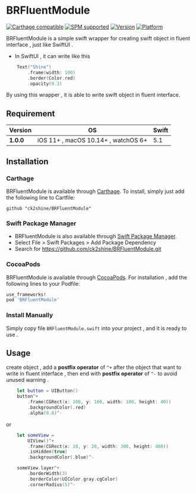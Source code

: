 # BRFluentModule
[![Carthage compatible](https://img.shields.io/badge/Carthage-compatible-4BC51D.svg?style=flat)](https://github.com/Carthage/Carthage)
[![SPM supported](https://img.shields.io/badge/SPM-supported-DE5C43.svg?style=flat)](https://swift.org/package-manager)
[![Version](https://img.shields.io/cocoapods/v/BRFluentModule.svg)](http://cocoadocs.org/docsets/BRFluentModule)
[![Platform](https://img.shields.io/cocoapods/p/BRFluentModule.svg)](http://cocoadocs.org/docsets/BRFluentModule)

BRFluentModule is a simple swift wrapper for creating swift object in fluent interface , just like SwiftUI . 
* In SwiftUI , it can write like this 
```swift
    Text("Shine")
        .frame(width: 100)
        .border(Color.red)
        .opacity(0.3)
```
By using this wrapper , it is able to write swift object in fluent interface.

## Requirement
| Version | OS | Swift | 
|------------|---------------|--------------------|
| **1.0.0** | iOS 11+ , macOS 10.14+ , watchOS 6+ |  5.1| 

## Installation

### Carthage

BRFluentModule is available through [Carthage](https://github.com/Carthage/Carthage). To install, simply just add the following line to Cartfile:

`github "ck2shine/BRFluentModule"`

### Swift Package Manager

* BRFluentModule is also available through [Swift Package Manager](https://github.com/apple/swift-package-manager/).
* Select File > Swift Packages > Add Package Dependency
* Search for https://github.com/ck2shine/BRFluentModule.git

### CocoaPods

BRFluentModule is available through [CocoaPods](http://cocoapods.org). For installation , add the following lines to your Podfile:

```ruby
use_frameworks!
pod 'BRFluentModule'
```

### Install Manually

Simply copy file ``BRFluentModule.swift`` into your project , and it is ready to use .


## Usage
create object , add a **postfix operator** of ``^+`` after the object that want to write in fluent interface , then end with **postfix operator** of ``^-`` to avoid unused warning .
```swift
    let button = UIButton()
    button^+
        .frame(CGRect(x: 100, y: 100, width: 100, height: 40))
        .backgroundColor(.red)
        .alpha(0.8)^-
```

or

```swift
    let someView =
        UIView()^+
        .frame(CGRect(x: 10, y: 20, width: 300, height: 400))
        .isHidden(true)
        .backgroundColor(.blue)^-

    someView.layer^+
        .borderWidth(3)
        .borderColor(UIColor.gray.cgColor)
        .cornerRadius(5)^-
```


